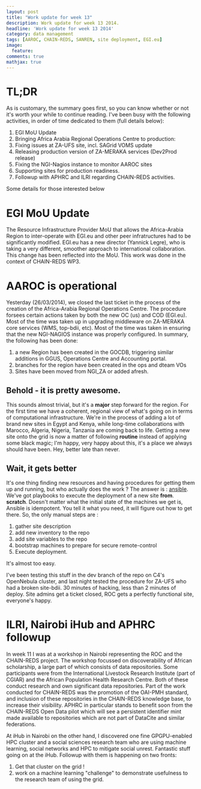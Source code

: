 ```yaml
---
layout: post
title: "Work update for week 13"
description: Work update for week 13 2014.
headline: 'Work update for week 13 2014'
category: data management
tags: [AAROC, CHAIN-REDS, SANREN, site deployment, EGI.eu]
image: 
  feature: 
comments: true 
mathjax: true
---
```

# TL;DR

As is customary, the summary goes first, so you can know whether or not it's worth your while to continue reading. I've been busy with the following activities, in order of time dedicated to them (full details below):

 1. EGI MoU Update
 1. Bringing Africa Arabia Regional Operations Centre to production: 
  1. Fixing issues at ZA-UFS site, incl. SAGrid VOMS update
  1. Releasing production version of ZA-MERAKA services (Dev2Prod release)
  1. Fixing the NGI-Nagios instance to monitor AAROC sites
  1. Supporting sites for production readiness.
 1. Followup with APHRC and ILRI regarding CHAIN-REDS activities. 

Some details for those interested below

# EGI MoU Update

The Resource Infrastructure Provider MoU that allows the Africa-Arabia Region to inter-operate with EGI.eu and other peer infratructures had to be significantly modified. EGI.eu has a new director (Yannick Legre), who is taking a very different, smoother approach to international collaboration. This change has been reflected into the MoU. This work was done in the context of CHAIN-REDS WP3.

# AAROC is operational

Yesterday (26/03/2014), we closed the last ticket in the process of the creation of the Africa-Arabia Regional Operations Centre. The procedure forsees certain actions taken by both the new OC (us) and COD (EGI.eu). Most of the time was taken up in upgrading middleware on ZA-MERAKA core services (WMS, top-bdii, etc). Most of the time was taken in ensuring that the new NGI-NAGIOS instance was properly configured. In summary, the following has been done: 
 
 1. a new Region has been created in the GOCDB, triggering similar additions in GGUS, Operations Centre and Accounting portal.
 1. branches for the region have been created in the ops and dteam VOs
 1. Sites have been moved from NGI_ZA or added afresh.

## Behold - it is pretty awesome.

This sounds almost trivial, but it's a **major** step forward for the region. For the first time we have a coherent, regional view of what's going on in terms of computational infrastructure. We're in the process of adding a lot of brand new sites in Egypt and Kenya, while long-time collaborations with Marocco, Algeria, Nigeria, Tanzania are coming back to life. Getting a new site onto the grid is now a matter of following **routine** instead of applying some black magic; I'm happy, very happy about this, it's a place we always should have been. Hey, better late than never.

## Wait, it gets better 

It's one thing finding new resources and having procedures for getting them up and running, but who actually does the work ? The answer is : [ansible](http://www.ansible.com). We've got playbooks to execute the deployment of a new site **from**. **scratch**. Doesn't matter what the initial state of the machines we get is, Ansible is idempotent. You tell it what you need, it will figure out how to get there. So, the only manual steps are :
 
 1. gather site description
 1. add new inventory to the repo 
 1. add site variables to the repo
 1. bootstrap machines to prepare for secure remote-control
 1. Execute deployment. 

It's almost too easy.

I've been testing this stuff in the dev branch of the repo on C4's OpenNebula cluster, and last night tested the procedure for ZA-UFS who had a broken site-bdii. 30 minutes of hacking, less than 2 minutes of deploy. Site admins get a ticket closed, ROC gets a perfectly functional site, everyone's happy. 

# ILRI, Nairobi iHub and APHRC followup

In week 11 I was at a workshop in Nairobi representing the ROC and the CHAIN-REDS project. The workshop focussed on discoverability of African scholarship, a large part of which consists of data repositories. Some participants were from the International Livestock Research Institute (part of CGIAR) and the African Population Health Research Centre. Both of these conduct research and own significant data repositories. Part of the work conducted for CHAIN-REDS was the promotion of the OAI-PMH standard, and inclusion of these repositories in the CHAIN-REDS knowledge base, to increase their visibility. APHRC in particular stands to benefit soon from the CHAIN-REDS Open Data pilot which will see a persistent identifier mint made available to repositories which are not part of DataCite and similar federations. 

At iHub in Nairobi on the other hand, I discovered one fine GPGPU-enabled HPC cluster and a social sciences research team who are using machine learning, social networks and HPC to mitigate social unrest. Fantastic stuff going on at the iHub. Followup with them is happening on two fronts:
 
 1. Get that cluster on the grid ! 
 1. work on a machine learning "challenge" to demonstrate usefulness to the research team of using the grid.
 
